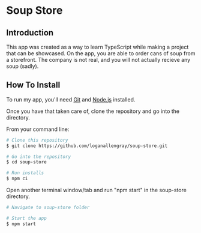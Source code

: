 # Soup Store

## Introduction

This app was created as a way to learn TypeScript while making a project that can be showcased. On the app, you are able to order cans of soup from a storefront. The company is not real, and you will not actually recieve any soup (sadly).

## How To Install

To run my app, you'll need [Git](https://git-scm.com) and [Node.js](https://nodejs.org/en/) installed.

Once you have that taken care of, clone the repository and go into the directory.

From your command line:

```bash
# Clone this repository
$ git clone https://github.com/loganallengray/soup-store.git

# Go into the repository
$ cd soup-store

# Run installs
$ npm ci
```

Open another terminal window/tab and run "npm start" in the soup-store directory.

```bash
# Navigate to soup-store folder

# Start the app
$ npm start
```
